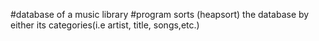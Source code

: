 #database of a music library
#program sorts (heapsort) the database by either its categories(i.e artist, title, songs,etc.)

